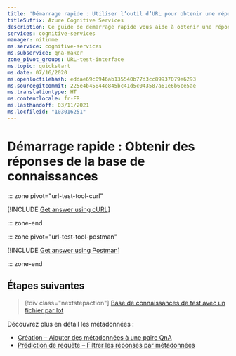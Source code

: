 ```yaml
---
title: 'Démarrage rapide : Utiliser l’outil d’URL pour obtenir une réponse de la base de connaissances - QnA Maker'
titleSuffix: Azure Cognitive Services
description: Ce guide de démarrage rapide vous aide à obtenir une réponse de votre base de connaissances à l’aide d’un outil de test d’URL comme cURL ou Postman.
services: cognitive-services
manager: nitinme
ms.service: cognitive-services
ms.subservice: qna-maker
zone_pivot_groups: URL-test-interface
ms.topic: quickstart
ms.date: 07/16/2020
ms.openlocfilehash: eddae69c0946ab135540b77d3cc89937079e6293
ms.sourcegitcommit: 225e4b45844e845bc41d5c043587a61e6b6ce5ae
ms.translationtype: HT
ms.contentlocale: fr-FR
ms.lasthandoff: 03/11/2021
ms.locfileid: "103016251"
---
```

# <a name="quickstart-get-an-answer-from-knowledge-base"></a>Démarrage rapide : Obtenir des réponses de la base de connaissances


::: zone pivot="url-test-tool-curl"

[!INCLUDE [Get answer using cURL](../includes/quickstart-test-tool-curl.md)]

::: zone-end

::: zone pivot="url-test-tool-postman"

[!INCLUDE [Get answer using Postman](../includes/quickstart-test-tool-Postman.md)]

::: zone-end


## <a name="next-steps"></a>Étapes suivantes

> [!div class="nextstepaction"]
> [Base de connaissances de test avec un fichier par lot](../how-to/test-knowledge-base.md#batch-test-with-tool)

Découvrez plus en détail les métadonnées :
* [Création – Ajouter des métadonnées à une paire QnA](../How-To/edit-knowledge-base.md#add-metadata)
* [Prédiction de requête – Filtrer les réponses par métadonnées](../How-To/query-knowledge-base-with-metadata.md)

